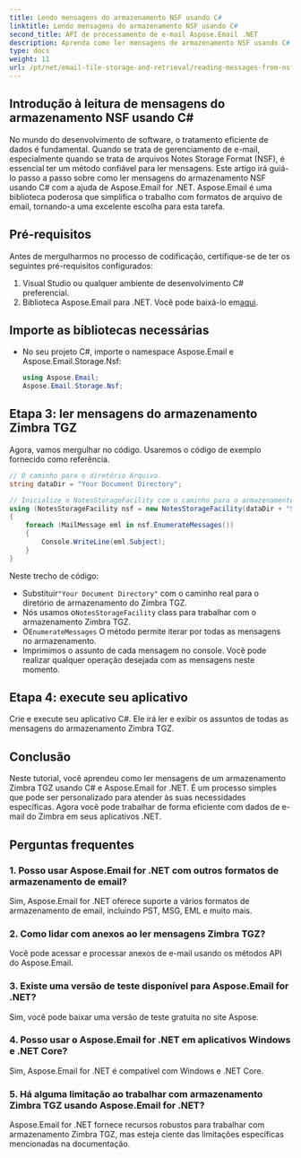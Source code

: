 ```yaml
---
title: Lendo mensagens do armazenamento NSF usando C#
linktitle: Lendo mensagens do armazenamento NSF usando C#
second_title: API de processamento de e-mail Aspose.Email .NET
description: Aprenda como ler mensagens de armazenamento NSF usando C# e Aspose.Email for .NET. Um guia passo a passo com exemplos de código.
type: docs
weight: 11
url: /pt/net/email-file-storage-and-retrieval/reading-messages-from-nsf-storage-using-csharp/
---
```


## Introdução à leitura de mensagens do armazenamento NSF usando C#

No mundo do desenvolvimento de software, o tratamento eficiente de dados é fundamental. Quando se trata de gerenciamento de e-mail, especialmente quando se trata de arquivos Notes Storage Format (NSF), é essencial ter um método confiável para ler mensagens. Este artigo irá guiá-lo passo a passo sobre como ler mensagens do armazenamento NSF usando C# com a ajuda de Aspose.Email for .NET. Aspose.Email é uma biblioteca poderosa que simplifica o trabalho com formatos de arquivo de email, tornando-a uma excelente escolha para esta tarefa.

## Pré-requisitos

Antes de mergulharmos no processo de codificação, certifique-se de ter os seguintes pré-requisitos configurados:

1. Visual Studio ou qualquer ambiente de desenvolvimento C# preferencial.
2.  Biblioteca Aspose.Email para .NET. Você pode baixá-lo em[aqui](https://releases.aspose.com/email/net).


## Importe as bibliotecas necessárias
- No seu projeto C#, importe o namespace Aspose.Email e Aspose.Email.Storage.Nsf:
    ```csharp
    using Aspose.Email;
	Aspose.Email.Storage.Nsf;
    ```

## Etapa 3: ler mensagens do armazenamento Zimbra TGZ
Agora, vamos mergulhar no código. Usaremos o código de exemplo fornecido como referência.

```csharp
// O caminho para o diretório Arquivo.
string dataDir = "Your Document Directory";

// Inicialize o NotesStorageFacility com o caminho para o armazenamento Zimbra TGZ.
using (NotesStorageFacility nsf = new NotesStorageFacility(dataDir + "SampleNSF.nsf"))
{
    foreach (MailMessage eml in nsf.EnumerateMessages())
    {
        Console.WriteLine(eml.Subject);
    }
}
```

Neste trecho de código:
-  Substituir`"Your Document Directory"` com o caminho real para o diretório de armazenamento do Zimbra TGZ.
-  Nós usamos o`NotesStorageFacility` class para trabalhar com o armazenamento Zimbra TGZ.
-  O`EnumerateMessages` O método permite iterar por todas as mensagens no armazenamento.
- Imprimimos o assunto de cada mensagem no console. Você pode realizar qualquer operação desejada com as mensagens neste momento.

## Etapa 4: execute seu aplicativo
Crie e execute seu aplicativo C#. Ele irá ler e exibir os assuntos de todas as mensagens do armazenamento Zimbra TGZ.

## Conclusão

Neste tutorial, você aprendeu como ler mensagens de um armazenamento Zimbra TGZ usando C# e Aspose.Email for .NET. É um processo simples que pode ser personalizado para atender às suas necessidades específicas. Agora você pode trabalhar de forma eficiente com dados de e-mail do Zimbra em seus aplicativos .NET.

## Perguntas frequentes

### 1. Posso usar Aspose.Email for .NET com outros formatos de armazenamento de email?
Sim, Aspose.Email for .NET oferece suporte a vários formatos de armazenamento de email, incluindo PST, MSG, EML e muito mais.

### 2. Como lidar com anexos ao ler mensagens Zimbra TGZ?
Você pode acessar e processar anexos de e-mail usando os métodos API do Aspose.Email.

### 3. Existe uma versão de teste disponível para Aspose.Email for .NET?
Sim, você pode baixar uma versão de teste gratuita no site Aspose.

### 4. Posso usar o Aspose.Email for .NET em aplicativos Windows e .NET Core?
Sim, Aspose.Email for .NET é compatível com Windows e .NET Core.

### 5. Há alguma limitação ao trabalhar com armazenamento Zimbra TGZ usando Aspose.Email for .NET?
Aspose.Email for .NET fornece recursos robustos para trabalhar com armazenamento Zimbra TGZ, mas esteja ciente das limitações específicas mencionadas na documentação.